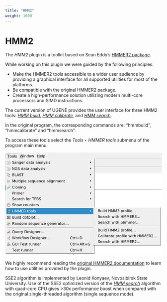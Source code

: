 ```yaml
---
title: "HMM2"
weight: 1600
---
```



# HMM2

The _HMM2_ plugin is a toolkit based on Sean Eddy’s [HMMER2 package](http://hmmer.janelia.org/).

While working on this plugin we were guided by the following principles:

*   Make the HMMER2 tools accessible to a wider user audience by providing a graphical interface for all supported utilities for most of the platforms.
*   Be compatible with the original HMMER2 package.
*   Create a high-performance solution utilizing modern multi-core processors and SIMD instructions.

The current version of UGENE provides the user interface for three HMM2 tools: [_HMM build_](building-hmm2-model.md), _[HMM calibrate](calibrating-hmm2-model.md),_ and [_HMM search_](searching-sequence-using-hmm2-profile.md).

In the original program, the corresponding commands are: “hmmbuild”, “hmmcalibrate” and “hmmsearch”.

To access these tools select the _Tools ‣ HMMER tools_ submenu of the program main menu:


![](/images/54363779/54363780.png)

We highly recommend reading the [original HMMER2 documentation](http://hmmer.janelia.org/#documentation) to learn how to use utilities provided by the plugin.

SSE2 algorithm is implemented by Leonid Konyaev, Novosibirsk State University. Use of the SSE2 optimized version of the [_HMM search_](http://ugene.unipro.ru/documentation/manual/plugins/hmm2.html#hmm-search) algorithm with quad-core CPU gives >30x performance boost when compared with the original single-threaded algorithm (single sequence mode).
